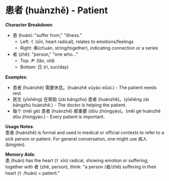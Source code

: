 # **患者 (huànzhě) - Patient**

**Character Breakdown**:  
- 患 (huàn): "suffer from," "illness."
  - Left: 忄(xīn, heart radical), relates to emotions/feelings
  - Right: 串(chuàn, string/together), indicating connection or a series  
- 者 (zhě): "person," "one who..."
  - Top: 耂 (lǎo, old)
  - Bottom: 日 (rì, sun/day)

**Examples**:  
- 患者 (huànzhě) 需要休息。(huànzhě xūyào xiūxi.) - The patient needs rest.  
- 医生 (yīshēng) 在帮助 (zài bāngzhù) 患者 (huànzhě)。(yīshēng zài bāngzhù huànzhě.) - The doctor is helping the patient.  
- 每个 (měi gè) 患者 (huànzhě) 都重要 (dōu zhòngyào)。(měi gè huànzhě dōu zhòngyào.) - Every patient is important.

**Usage Notes**:  
患者 (huànzhě) is formal and used in medical or official contexts to refer to a sick person or patient. For general conversation, one might use 病人 (bìngrén).

**Memory Aids**:  
患 (huàn) has the heart (忄xīn) radical, showing emotion or suffering; together with 者 (zhě, person), think: "a person (者/zhě) suffering in their heart (忄/huàn) = patient."